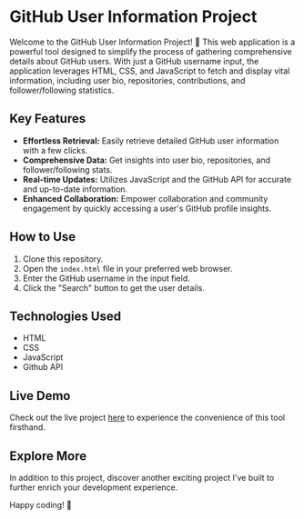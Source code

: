 # GitHub User Information  Project

Welcome to the GitHub User Information  Project! 🚀 This web application is a powerful tool designed to simplify the process of gathering comprehensive details about GitHub users. With just a GitHub username input, the application leverages HTML, CSS, and JavaScript to fetch and display vital information, including user bio, repositories, contributions, and follower/following statistics.

## Key Features

- **Effortless Retrieval:** Easily retrieve detailed GitHub user information with a few clicks.
- **Comprehensive Data:** Get insights into user bio, repositories, and follower/following stats.
- **Real-time Updates:** Utilizes JavaScript and the GitHub API for accurate and up-to-date information.
- **Enhanced Collaboration:** Empower collaboration and community engagement by quickly accessing a user's GitHub profile insights.

## How to Use

1. Clone this repository.
2. Open the `index.html` file in your preferred web browser.
3. Enter the GitHub username in the input field.
4. Click the "Search" button to get the user details.

## Technologies Used

- HTML
- CSS
- JavaScript
- Github API

## Live Demo

Check out the live project [here](#insert_live_link) to experience the convenience of this tool firsthand.

## Explore More

In addition to this project, discover another exciting project I've built to further enrich your development experience.

Happy coding! 🚀
